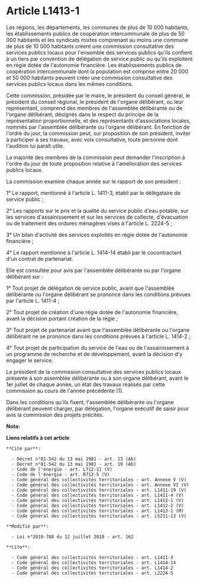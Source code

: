 # Article L1413-1

Les régions, les départements, les communes de plus de 10 000 habitants, les établissements publics de coopération
intercommunale de plus de 50 000 habitants et les syndicats mixtes comprenant au moins une commune de plus de 10 000
habitants créent une commission consultative des services publics locaux pour l'ensemble des services publics qu'ils confient
à un tiers par convention de délégation de service public ou qu'ils exploitent en régie dotée de l'autonomie financière. Les
établissements publics de coopération intercommunale dont la population est comprise entre 20 000 et 50 000 habitants peuvent
créer une commission consultative des services publics locaux dans les mêmes conditions. 

Cette commission, présidée par le maire, le président du conseil général, le président du conseil régional, le président de
l'organe délibérant, ou leur représentant, comprend des membres de l'assemblée délibérante ou de l'organe délibérant,
désignés dans le respect du principe de la représentation proportionnelle, et des représentants d'associations locales,
nommés par l'assemblée délibérante ou l'organe délibérant. En fonction de l'ordre du jour, la commission peut, sur
proposition de son président, inviter à participer à ses travaux, avec voix consultative, toute personne dont l'audition lui
paraît utile. 

La majorité des membres de la commission peut demander l'inscription à l'ordre du jour de toute proposition relative à
l'amélioration des services publics locaux. 

La commission examine chaque année sur le rapport de son président : 

1° Le rapport, mentionné à l'article L. 1411-3, établi par le délégataire de service public ; 

2° Les rapports sur le prix et la qualité du service public d'eau potable, sur les services d'assainissement et sur les
services de collecte, d'évacuation ou de traitement des ordures ménagères visés à l'article L. 2224-5 ; 

3° Un bilan d'activité des services exploités en régie dotée de l'autonomie financière ; 

4° Le rapport mentionné à l'article L. 1414-14 établi par le cocontractant d'un contrat de partenariat. 

Elle est consultée pour avis par l'assemblée délibérante ou par l'organe délibérant sur : 

1° Tout projet de délégation de service public, avant que l'assemblée délibérante ou l'organe délibérant se prononce dans les
conditions prévues par l'article L. 1411-4 ; 

2° Tout projet de création d'une régie dotée de l'autonomie financière, avant la décision portant création de la régie ; 

3° Tout projet de partenariat avant que l'assemblée délibérante ou l'organe délibérant ne se prononce dans les conditions
prévues à l'article L. 1414-2 ;

4°  Tout projet de participation du service de l'eau ou de l'assainissement à  un programme de recherche et de développement,
avant la décision d'y  engager le service.  

Le président de la commission consultative des services publics locaux présente à son assemblée délibérante ou à son organe
délibérant, avant le 1er juillet de chaque année, un état des travaux réalisés par cette commission au cours de l'année
précédente (1). 

Dans les conditions qu'ils fixent, l'assemblée délibérante ou l'organe délibérant peuvent charger, par délégation, l'organe
exécutif de saisir pour avis la commission des projets précités.

**Nota:**



**Liens relatifs à cet article**

	**Cité par**:

	  - Décret n°81-542 du 13 mai 1981 - art. 13 (Ab)
	  - Décret n°81-542 du 13 mai 1981 - art. 19 (Ab)
	  - Code de l'énergie - art. L712-11 (V)
	  - Code de l'énergie - art. R712-5 (V)
	  - Code général des collectivités territoriales - art. Annexe V (V)
	  - Code général des collectivités territoriales - art. Annexe VI (V)
	  - Code général des collectivités territoriales - art. L1411-19 (V)
	  - Code général des collectivités territoriales - art. L1411-4 (V)
	  - Code général des collectivités territoriales - art. L1412-1 (V)
	  - Code général des collectivités territoriales - art. L1412-2 (V)
	  - Code général des collectivités territoriales - art. L1413-1 (M)
	  - Code général des collectivités territoriales - art. L5211-13 (V)

	**Modifié par**:

	  - Loi n°2010-788 du 12 juillet 2010 - art. 162

	**Cite**:

	  - Code général des collectivités territoriales - art. L1411-3
	  - Code général des collectivités territoriales - art. L1414-14
	  - Code général des collectivités territoriales - art. L1414-2
	  - Code général des collectivités territoriales - art. L2224-5
